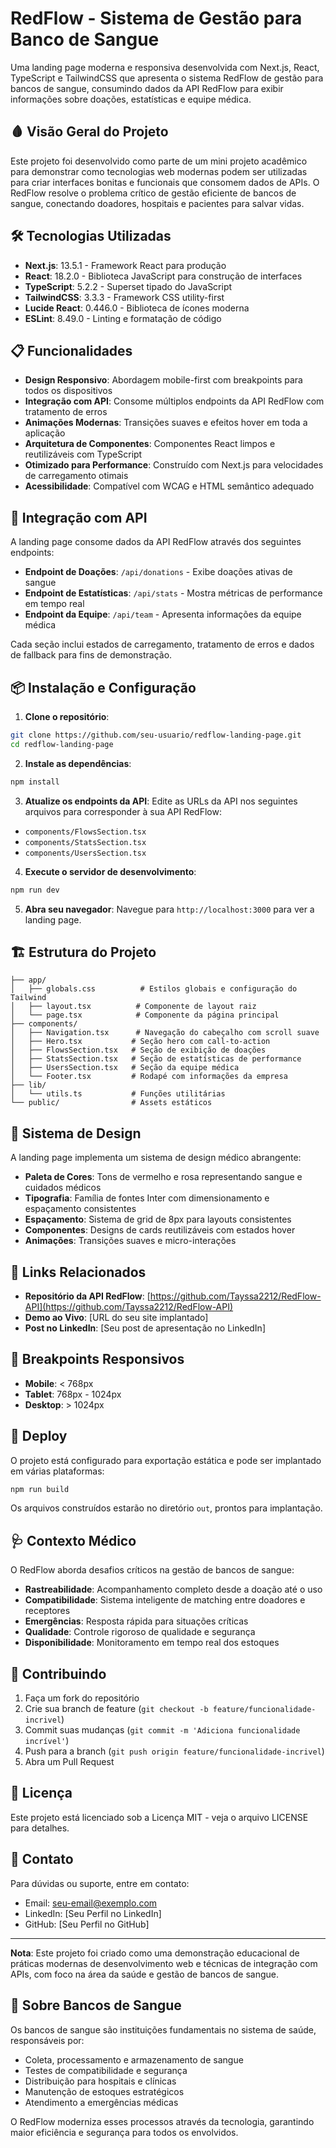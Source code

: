# RedFlow - Sistema de Gestão para Banco de Sangue

Uma landing page moderna e responsiva desenvolvida com Next.js, React, TypeScript e TailwindCSS que apresenta o sistema RedFlow de gestão para bancos de sangue, consumindo dados da API RedFlow para exibir informações sobre doações, estatísticas e equipe médica.

## 🩸 Visão Geral do Projeto

Este projeto foi desenvolvido como parte de um mini projeto acadêmico para demonstrar como tecnologias web modernas podem ser utilizadas para criar interfaces bonitas e funcionais que consomem dados de APIs. O RedFlow resolve o problema crítico de gestão eficiente de bancos de sangue, conectando doadores, hospitais e pacientes para salvar vidas.

## 🛠️ Tecnologias Utilizadas

- **Next.js**: 13.5.1 - Framework React para produção
- **React**: 18.2.0 - Biblioteca JavaScript para construção de interfaces
- **TypeScript**: 5.2.2 - Superset tipado do JavaScript
- **TailwindCSS**: 3.3.3 - Framework CSS utility-first
- **Lucide React**: 0.446.0 - Biblioteca de ícones moderna
- **ESLint**: 8.49.0 - Linting e formatação de código

## 📋 Funcionalidades

- **Design Responsivo**: Abordagem mobile-first com breakpoints para todos os dispositivos
- **Integração com API**: Consome múltiplos endpoints da API RedFlow com tratamento de erros
- **Animações Modernas**: Transições suaves e efeitos hover em toda a aplicação
- **Arquitetura de Componentes**: Componentes React limpos e reutilizáveis com TypeScript
- **Otimizado para Performance**: Construído com Next.js para velocidades de carregamento otimais
- **Acessibilidade**: Compatível com WCAG e HTML semântico adequado

## 🎯 Integração com API

A landing page consome dados da API RedFlow através dos seguintes endpoints:

- **Endpoint de Doações**: `/api/donations` - Exibe doações ativas de sangue
- **Endpoint de Estatísticas**: `/api/stats` - Mostra métricas de performance em tempo real
- **Endpoint da Equipe**: `/api/team` - Apresenta informações da equipe médica

Cada seção inclui estados de carregamento, tratamento de erros e dados de fallback para fins de demonstração.

## 📦 Instalação e Configuração

1. **Clone o repositório**:
```bash
git clone https://github.com/seu-usuario/redflow-landing-page.git
cd redflow-landing-page
```

2. **Instale as dependências**:
```bash
npm install
```

3. **Atualize os endpoints da API**:
Edite as URLs da API nos seguintes arquivos para corresponder à sua API RedFlow:
- `components/FlowsSection.tsx`
- `components/StatsSection.tsx`
- `components/UsersSection.tsx`

4. **Execute o servidor de desenvolvimento**:
```bash
npm run dev
```

5. **Abra seu navegador**:
Navegue para `http://localhost:3000` para ver a landing page.

## 🏗️ Estrutura do Projeto

```
├── app/
│   ├── globals.css          # Estilos globais e configuração do Tailwind
│   ├── layout.tsx          # Componente de layout raiz
│   └── page.tsx            # Componente da página principal
├── components/
│   ├── Navigation.tsx      # Navegação do cabeçalho com scroll suave
│   ├── Hero.tsx           # Seção hero com call-to-action
│   ├── FlowsSection.tsx   # Seção de exibição de doações
│   ├── StatsSection.tsx   # Seção de estatísticas de performance
│   ├── UsersSection.tsx   # Seção da equipe médica
│   └── Footer.tsx         # Rodapé com informações da empresa
├── lib/
│   └── utils.ts           # Funções utilitárias
└── public/                # Assets estáticos
```

## 🎨 Sistema de Design

A landing page implementa um sistema de design médico abrangente:

- **Paleta de Cores**: Tons de vermelho e rosa representando sangue e cuidados médicos
- **Tipografia**: Família de fontes Inter com dimensionamento e espaçamento consistentes
- **Espaçamento**: Sistema de grid de 8px para layouts consistentes
- **Componentes**: Designs de cards reutilizáveis com estados hover
- **Animações**: Transições suaves e micro-interações

## 🔗 Links Relacionados

- **Repositório da API RedFlow**: [https://github.com/Tayssa2212/RedFlow-API](https://github.com/Tayssa2212/RedFlow-API)
- **Demo ao Vivo**: [URL do seu site implantado]
- **Post no LinkedIn**: [Seu post de apresentação no LinkedIn]

## 📱 Breakpoints Responsivos

- **Mobile**: < 768px
- **Tablet**: 768px - 1024px
- **Desktop**: > 1024px

## 🚀 Deploy

O projeto está configurado para exportação estática e pode ser implantado em várias plataformas:

```bash
npm run build
```

Os arquivos construídos estarão no diretório `out`, prontos para implantação.

## 🩺 Contexto Médico

O RedFlow aborda desafios críticos na gestão de bancos de sangue:

- **Rastreabilidade**: Acompanhamento completo desde a doação até o uso
- **Compatibilidade**: Sistema inteligente de matching entre doadores e receptores
- **Emergências**: Resposta rápida para situações críticas
- **Qualidade**: Controle rigoroso de qualidade e segurança
- **Disponibilidade**: Monitoramento em tempo real dos estoques

## 🤝 Contribuindo

1. Faça um fork do repositório
2. Crie sua branch de feature (`git checkout -b feature/funcionalidade-incrivel`)
3. Commit suas mudanças (`git commit -m 'Adiciona funcionalidade incrível'`)
4. Push para a branch (`git push origin feature/funcionalidade-incrivel`)
5. Abra um Pull Request

## 📄 Licença

Este projeto está licenciado sob a Licença MIT - veja o arquivo LICENSE para detalhes.

## 📧 Contato

Para dúvidas ou suporte, entre em contato:
- Email: seu-email@exemplo.com
- LinkedIn: [Seu Perfil no LinkedIn]
- GitHub: [Seu Perfil no GitHub]

---

**Nota**: Este projeto foi criado como uma demonstração educacional de práticas modernas de desenvolvimento web e técnicas de integração com APIs, com foco na área da saúde e gestão de bancos de sangue.

## 🏥 Sobre Bancos de Sangue

Os bancos de sangue são instituições fundamentais no sistema de saúde, responsáveis por:

- Coleta, processamento e armazenamento de sangue
- Testes de compatibilidade e segurança
- Distribuição para hospitais e clínicas
- Manutenção de estoques estratégicos
- Atendimento a emergências médicas

O RedFlow moderniza esses processos através da tecnologia, garantindo maior eficiência e segurança para todos os envolvidos.